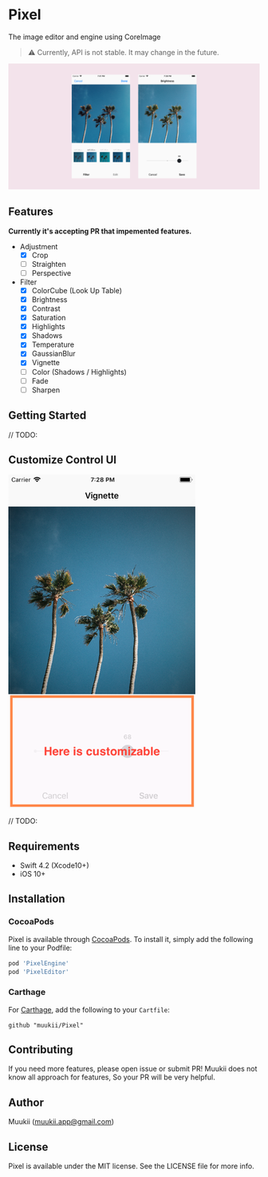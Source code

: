 # Pixel

The image editor and engine using CoreImage

> ⚠️ Currently, API is not stable. It may change in the future.

<img src=PixelEngine.png width=960/>

## Features

**Currently it's accepting PR that impemented features.**

* Adjustment
  * [x] Crop
  * [ ] Straighten
  * [ ] Perspective

* Filter
  * [x] ColorCube (Look Up Table)
  * [x] Brightness
  * [x] Contrast
  * [x] Saturation
  * [x] Highlights
  * [x] Shadows
  * [x] Temperature
  * [x] GaussianBlur
  * [x] Vignette 
  * [ ] Color (Shadows / Highlights)
  * [ ] Fade
  * [ ] Sharpen
  
## Getting Started

// TODO:
  
## Customize Control UI

<img src="customize.png" width=375/>

// TODO:
  
## Requirements
 
* Swift 4.2 (Xcode10+)
* iOS 10+
 
## Installation

### CocoaPods

Pixel is available through [CocoaPods](https://cocoapods.org). To install
it, simply add the following line to your Podfile:

```ruby
pod 'PixelEngine'
pod 'PixelEditor'
```

### Carthage

For [Carthage](https://github.com/Carthage/Carthage), add the following to your `Cartfile`:

```ogdl
github "muukii/Pixel"
```

## Contributing

If you need more features, please open issue or submit PR!
Muukii does not know all approach for features, So your PR will be very helpful.

## Author

Muukii (muukii.app@gmail.com)

## License

Pixel is available under the MIT license. See the LICENSE file for more info.
